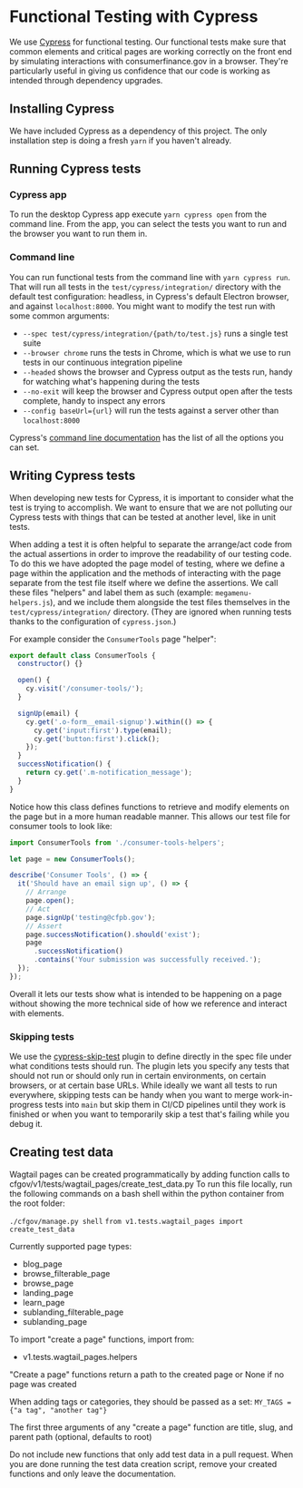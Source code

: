 # Functional Testing with Cypress

We use [Cypress](https://www.cypress.io) for functional testing. Our functional tests make sure that common elements and critical pages are working correctly on the front end by simulating interactions with consumerfinance.gov in a browser. They're particularly useful in giving us confidence that our code is working as intended through dependency upgrades.

## Installing Cypress

We have included Cypress as a dependency of this project. The only installation step is doing a fresh `yarn` if you haven't already.

## Running Cypress tests

### Cypress app

To run the desktop Cypress app execute `yarn cypress open` from the command line. From the app, you can select the tests you want to run and the browser you want to run them in.

### Command line

You can run functional tests from the command line with `yarn cypress run`. That will run all tests in the `test/cypress/integration/` directory with the default test configuration: headless, in Cypress's default Electron browser, and against `localhost:8000`. You might want to modify the test run with some common arguments:

- `--spec test/cypress/integration/{path/to/test.js}` runs a single test suite
- `--browser chrome` runs the tests in Chrome, which is what we use to run tests in our continuous integration pipeline
- `--headed` shows the browser and Cypress output as the tests run, handy for watching what's happening during the tests
- `--no-exit` will keep the browser and Cypress output open after the tests complete, handy to inspect any errors
- `--config baseUrl={url}` will run the tests against a server other than `localhost:8000`

Cypress's [command line documentation](https://docs.cypress.io/guides/guides/command-line.html#Options) has the list of all the options you can set.

## Writing Cypress tests

When developing new tests for Cypress, it is important to consider what the test is trying to accomplish. We want to ensure that we are not polluting our Cypress tests with things that can be tested at another level, like in unit tests.

When adding a test it is often helpful to separate the arrange/act code from the actual assertions in order to improve the readability of our testing code. To do this we have adopted the page model of testing, where we define a page within the application and the methods of interacting with the page separate from the test file itself where we define the assertions. We call these files "helpers" and label them as such (example: `megamenu-helpers.js`), and we include them alongside the test files themselves in the `test/cypress/integration/` directory. (They are ignored when running tests thanks to the configuration of `cypress.json`.)

For example consider the `ConsumerTools` page "helper":

```javascript
export default class ConsumerTools {
  constructor() {}

  open() {
    cy.visit('/consumer-tools/');
  }

  signUp(email) {
    cy.get('.o-form__email-signup').within(() => {
      cy.get('input:first').type(email);
      cy.get('button:first').click();
    });
  }
  successNotification() {
    return cy.get('.m-notification_message');
  }
}
```

Notice how this class defines functions to retrieve and modify elements on the page but in a more human readable manner. This allows our test file for consumer tools to look like:

```javascript
import ConsumerTools from './consumer-tools-helpers';

let page = new ConsumerTools();

describe('Consumer Tools', () => {
  it('Should have an email sign up', () => {
    // Arrange
    page.open();
    // Act
    page.signUp('testing@cfpb.gov');
    // Assert
    page.successNotification().should('exist');
    page
      .successNotification()
      .contains('Your submission was successfully received.');
  });
});
```

Overall it lets our tests show what is intended to be happening on a page without showing the more technical side of how we reference and interact with elements.

### Skipping tests

We use the [cypress-skip-test](https://github.com/cypress-io/cypress-skip-test/) plugin to define directly in the spec file under what conditions tests should run. The plugin lets you specify any tests that should not run or should only run in certain environments, on certain browsers, or at certain base URLs. While ideally we want all tests to run everywhere, skipping tests can be handy when you want to merge work-in-progress tests into `main` but skip them in CI/CD pipelines until they work is finished or when you want to temporarily skip a test that's failing while you debug it.

## Creating test data

Wagtail pages can be created programmatically by adding function calls to cfgov/v1/tests/wagtail_pages/create_test_data.py
To run this file locally, run the following commands on a bash shell within
the python container from the root folder:

`./cfgov/manage.py shell`
`from v1.tests.wagtail_pages import create_test_data`

Currently supported page types:

- blog_page
- browse_filterable_page
- browse_page
- landing_page
- learn_page
- sublanding_filterable_page
- sublanding_page

To import "create a page" functions, import from:

- v1.tests.wagtail_pages.helpers

"Create a page" functions return a path to the created page or None if no page was created

When adding tags or categories, they should be passed as a set:
`MY_TAGS = {"a tag", "another tag"}`

The first three arguments of any "create a page" function are title, slug, and parent path (optional, defaults to root)

Do not include new functions that only add test data in a pull request. When you are done running the test data creation
script, remove your created functions and only leave the documentation.
